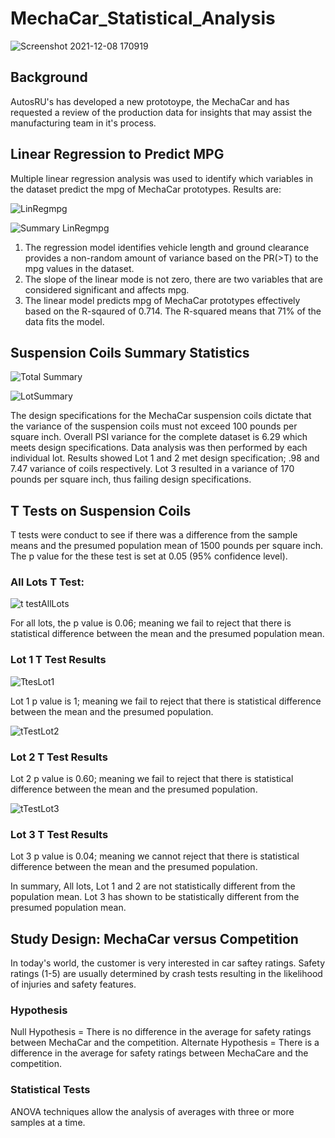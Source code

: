 # MechaCar_Statistical_Analysis
![Screenshot 2021-12-08 170919](https://user-images.githubusercontent.com/89953246/145292570-10f2ad0e-8ff6-41e4-873b-51d5f4c8d5d6.png)

## Background

AutosRU's has developed a new prototoype, the MechaCar and has requested a review of the production data for insights that may assist the manufacturing team in it's process.
## Linear Regression to Predict MPG
Multiple linear regression analysis was used to identify which variables in the dataset predict the mpg of MechaCar prototypes. Results are:
 
![LinRegmpg](https://user-images.githubusercontent.com/89953246/146079029-d3a7fb47-121b-4dcd-8409-51ec8f2f5ee4.png)

![Summary LinRegmpg](https://user-images.githubusercontent.com/89953246/146079129-9f7df7b5-557a-4279-bf13-00ac1c4368e5.png)
 1.  The regression model identifies vehicle length and ground clearance provides a non-random amount of variance based on the PR(>T)  to the mpg values in the dataset.
 2.  The slope of the linear mode is not zero, there are two variables that are considered significant and affects mpg.
 3.  The linear model predicts mpg of MechaCar prototypes effectively based on the R-sqaured of 0.714. The R-squared means that 71% of the data fits the model.
 
## Suspension Coils Summary Statistics

![Total Summary](https://user-images.githubusercontent.com/89953246/146105528-dcdb36d0-f706-4558-9524-4ab9b9b3eac3.png)

![LotSummary](https://user-images.githubusercontent.com/89953246/146105602-eceb89f3-b034-4600-a9ab-5b5c6d246957.png)

The design specifications for the MechaCar suspension coils dictate that the variance of the suspension coils must not exceed 100 pounds per square inch. 
Overall PSI variance for the complete dataset is 6.29 which meets design specifications.  Data analysis was then performed by each individual lot.  Results showed Lot 1 and 2 met design specification; .98 and 7.47 variance of coils respectively.  Lot 3 resulted in a variance of 170 pounds per square inch, thus failing design specifications.

## T Tests on Suspension Coils

T tests were conduct to see if there was a difference from the sample means and the presumed population mean of 1500 pounds per square inch.  The p value for the these test is set at 0.05 (95% confidence level).

### All Lots T Test:

![t testAllLots](https://user-images.githubusercontent.com/89953246/146108145-22537314-966f-42a8-831a-9bd3eff8143b.png)

For all lots, the p value is 0.06; meaning we fail to reject that there is statistical difference between the mean and the presumed population mean.

### Lot 1 T Test Results

![TtesLot1](https://user-images.githubusercontent.com/89953246/146108181-1c693555-b057-406c-8d8b-82b2bffc5bd2.png)

Lot 1 p value is 1; meaning we fail to reject that there is statistical difference between the mean and the presumed population.

![tTestLot2](https://user-images.githubusercontent.com/89953246/146108247-26e42bec-173a-405f-9c7e-421869f646df.png)

### Lot 2 T Test Results

Lot 2 p value is 0.60; meaning we fail to reject that there is statistical difference between the mean and the presumed population.

![tTestLot3](https://user-images.githubusercontent.com/89953246/146108395-aa08cbc0-021c-443d-b4ef-3572d4353f47.png)

### Lot 3 T Test Results
Lot 3 p value is 0.04; meaning we cannot reject that there is statistical difference between the mean and the presumed population.

In summary,    All lots, Lot 1 and 2 are not statistically different from the population mean. Lot 3 has shown to be statistically different from the presumed population mean.

## Study Design:  MechaCar versus Competition

In today's world, the customer is very interested in car saftey ratings. Safety ratings (1-5) are usually determined by crash tests resulting in the likelihood of injuries and safety features.  

### Hypothesis

Null Hypothesis = There is no difference in the average for safety ratings between MechaCar and the competition.
Alternate Hypothesis = There is a difference in the average for safety ratings between MechaCare and the competition.

### Statistical Tests
ANOVA techniques allow the analysis of averages with three or more samples at a time.  
